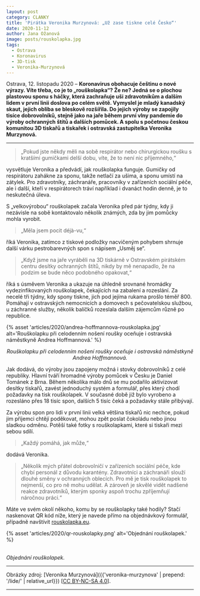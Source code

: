 ```yaml
---
layout: post
category: CLANKY
title: 'Pirátka Veronika Murzynová: „Už zase tiskne celé Česko“'
date: 2020-11-12
author: Jana Ožanová
image: posts/rouskolapka.jpg
tags:
  - Ostrava
  - Koronavirus
  - 3D-tisk
  - Veronika-Murzynová
---
```


Ostrava, 12. listopadu 2020 – **Koronavirus obohacuje češtinu o nové výrazy. Víte třeba, co je to „rouškolapka“? Že ne? Jedná se o plochou plastovou sponu s háčky, která zachraňuje uši zdravotníkům a dalším lidem v první linii doslova po celém světě. Vymyslel je mladý kanadský skaut, jejich obliba se bleskově rozšířila. Do jejich výroby se zapojily tisíce dobrovolníků, stejně jako na jaře během první vlny pandemie do výroby ochranných štítů a dalších pomůcek. A spolu s početnou českou komunitou 3D tiskařů a tiskařek i ostravská zastupitelka Veronika Murzynová.**

<hr />

> „Pokud jste někdy měli na sobě respirátor nebo chirurgickou roušku s kratšími gumičkami delší dobu, víte, že to není nic příjemného,“

vysvětluje Veronika a předvádí, jak rouškolapka funguje. Gumičky od respirátoru zahákne za sponu, takže netlačí za ušima, a sponu umístí na zátylek. Pro zdravotníky, záchranáře, pracovníky v zařízeních sociální péče, ale i další, kteří v respirátorech tráví například i dvanáct hodin denně, je to neskutečná úleva.

S „velkovýrobou“ rouškolapek začala Veronika před pár týdny, kdy ji nezávisle na sobě kontaktovalo několik známých, zda by jim pomůcky mohla vyrobit.

> „Měla jsem pocit déjà-vu,“

říká Veronika, zatímco z tiskové podložky nacvičeným pohybem shrnuje další várku pestrobarevných spon s nápisem „Usměj se“.

> „Když jsme na jaře vyráběli na 3D tiskárně v Ostravském pirátském centru desítky ochranných štítů, nikdy by mě nenapadlo, že na podzim se bude něco podobného opakovat,“

říká s úsměvem Veronika a ukazuje na úhledně srovnané hromádky vydezinfikovaných rouškolapek, čekajících na zabalení a rozeslání. Za necelé tři týdny, kdy spony tiskne, jich pod jejíma rukama prošlo téměř 800. Pomáhají v ostravských nemocnicích a domovech s pečovatelskou službou, u záchranné služby, několik balíčků rozeslala dalším zájemcům různě po republice.

{% asset 'articles/2020/andrea-hoffmannova-rouskolapka.jpg' alt='Rouškolapku při celodenním nošení roušky oceňuje i ostravská náměstkyně Andrea Hoffmannová.' %}

<p style="text-align: center">
<i>Rouškolapku při celodenním nošení roušky oceňuje i ostravská náměstkyně Andrea Hoffmannová.</i>
</p>

Jak dodává, do výroby jsou zapojeny možná i stovky dobrovolníků z celé republiky. Hlavní tváří hromadné  výroby pomůcek v Česku je Daniel Tománek z Brna. Během několika málo dnů se mu podařilo aktivizovat desítky tiskařů, zavést jednoduchý systém a formulář, přes který chodí požadavky na tisk rouškolapek. V současné době již bylo vyrobeno a rozesláno přes 18 tisíc spon, dalších 5 tisíc čeká a požadavky stále přibývají.

Za výrobu spon pro lidi v první linii velká většina tiskařů nic nechce, pokud jim příjemci chtějí poděkovat, mohou zpět poslat čokoládu  nebo jinou sladkou odměnu. Potěší také fotky s rouškolapkami, které si tiskaři mezi sebou sdílí.

> „Každý pomáhá, jak může,“

dodává Veronika.

> „Několik mých přátel dobrovolničí v zařízeních sociální péče, kde chybí personál z důvodu karantény. Zdravotníci a záchranáři slouží dlouhé směny v ochranných oblecích. Pro mě je tisk rouškolapek to nejmenší, co pro ně mohu udělat. A zároveň je skvělé vidět nadšené reakce zdravotníků, kterým sponky aspoň trochu zpříjemňují náročnou práci.“

Máte ve svém okolí někoho, komu by se rouškolapky také hodily? Stačí naskenovat QR kód níže, který je navede přímo na objednávkový formulář, případně navštívit [rouskolapka.eu](https://rouskolapka.eu/).

<p style="text-align: center">

{% asset 'articles/2020/qr-rouskolapky.png' alt='Objednání rouškolapek.' %}

<br /><i>Objednání rouškolapek.</i>
</p>

---

Obrázky zdroj: [Veronika Murzynová]({{'veronika-murzynova' | prepend: '/lide/' | relative_url}}) \[[CC BY-NC-SA 4.0](https://creativecommons.org/licenses/by-nc-sa/4.0/deed.cs)\].

- - -
